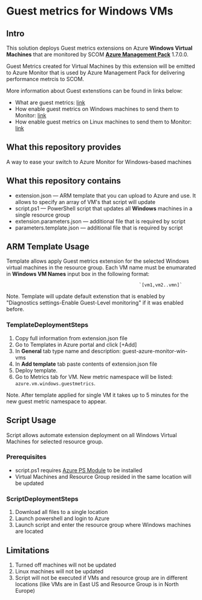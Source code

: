 # Guest metrics for Windows VMs 

## Intro
This solution deploys Guest metrics extensions on Azure **Windows Virtual Machines** that are monitored by SCOM [**Azure Management Pack**](https://www.microsoft.com/en-us/download/details.aspx?id=50013) 1.7.0.0.

Guest Metrics created for Virtual Machines by this extension will be emitted to Azure Monitor that is used by Azure Management Pack for delivering performance metrcis to SCOM. 

More information about Guest extenstions can be found in links below:
  + What are guest metrics: [link](https://docs.microsoft.com/en-us/azure/cost-management/azure-vm-extended-metrics)
  + How enable guest metrics on Windows machines to send them to Monitor: [link](https://docs.microsoft.com/en-us/azure/azure-monitor/platform/collect-custom-metrics-guestos-resource-manager-vm)
  + How enable guest metrics on Linux machines to send them to Monitor: [link](https://docs.microsoft.com/en-us/azure/azure-monitor/platform/collect-custom-metrics-linux-telegraf)
 
## What this repository provides
A way to ease your switch to Azure Monitor for Windows-based machines

## What this repository contains
+ extension.json — ARM template that you can upload to Azure and use. It allows to specify an array of VM's that script will update
+ script.ps1 — PowerShell script that updates all **Windows** machines in a single resource group
+ extension.parameters.json — additional file that is required by script
+ parameters.template.json — additional file that is required by script

## ARM Template Usage
Template allows apply Guest metrics extension for the selected Windows virtual machines in the resource group. 
Each VM name must be enumarated in **Windows VM Names** input box in the following format: 

                                                     `[vm1,vm2..vmn]` 

Note. Template will update default extenstion that is enabled by "Diagnostics settings-Enable Guest-Level monitoring" if it was enabled before.

### TemplateDeploymentSteps
1. Copy full information from extension.json file
2. Go to Templates in Azure portal and click [+Add]
3. In **General** tab type name and description: guest-azure-monitor-win-vms
4. In **Add template** tab paste contents of extension.json file
5. Deploy template. 
5. Go to Metrics tab for VM. New metric namespace  will be listed: `azure.vm.windows.guestmetrics`. 

Note. After template applied for single VM it takes up to 5 minutes for the new guest metric namespace to appear. 

## Script Usage
Script allows automate extension deployment on all Windows Virtual Machines for selected resource group.
### Prerequisites 
+ script.ps1 requires [Azure PS Module](https://docs.microsoft.com/en-us/powershell/azure/install-az-ps?view=azps-1.4.0) to be installed
+ Virtual Machines and Resource Group resided in the same location will be updated 

### ScriptDeploymentSteps
  1. Download all files to a single location
  2. Launch powershell and login to Azure
  3. Launch script and enter the resource group where Windows machines are located


## Limitations
  1. Turned off machines will not be updated
  2. Linux machines will not be updated
  3. Script will not be executed if VMs and resource group are in different locations (like VMs are in East US and Resource Group is in North Europe) 

